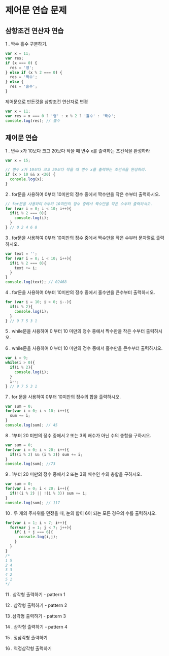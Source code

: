 # 제어문 연습 문제

## 삼항조건 연산자 연습
1 . 짝수 홀수 구분하기.
```js
var x = 11;
var res;
if (x === 0) {
  res = '영';
} else if (x % 2 === 0) {
  res = '짝수';
} else {
  res = '홀수';
}
```

제어문으로 만든것을
삼항조건 연산자로 변경

```js
var x = 11;
var res = x === 0 ? '영' : x % 2 ? '홀수' : '짝수';
console.log(res); // 홀수
```

## 제어문 연습
1 . 변수 x가 10보다 크고 20보다 작을 때 변수 x를 출력하는 조건식을 완성하라
```js
var x = 15;

// 변수 x가 10보다 크고 20보다 작을 때 변수 x를 출력하는 조건식을 완성하라.
if (x > 10 && x <20) {
  console.log(x);
}
```

2 . for문을 사용하여 0부터 10미만의 정수 중에서 짝수만을 작은 수부터 출력하시오.
```js
// for문을 사용하여 0부터 10미만의 정수 중에서 짝수만을 작은 수부터 출력하시오.
for (var i = 0; i < 10; i++){
  if(i % 2 === 0){
    console.log(i);
  }
} // 0 2 4 6 8
```

3 . for문을 사용하여 0부터 10미만의 정수 중에서 짝수만을 작은 수부터 문자열로 출력하시오.
```js
var text = '';
for (var i = 0; i < 10; i++){
  if(i % 2 === 0){
    text += i;
  }
}
console.log(text); // 02468
```

4 . for문을 사용하여 0부터 10미만의 정수 중에서 홀수만을 큰수부터 출력하시오.
```js
for (var i = 10; i > 0; i--){
  if(i % 2){
    console.log(i);
  }
} // 9 7 5 3 1
```

5 . while문을 사용하여 0 부터 10 미만의 정수 중에서 짝수만을 작은 수부터 출력하시오.


6 . while문을 사용하여 0 부터 10 미만의 정수 중에서 홀수만을 큰수부터 출력하시오.
```js
var i = 9;
while(i > 0){
  if(i % 2){
    console.log(i);
  }
  i--;
} // 9 7 5 3 1
```

7 . for 문을 사용하여 0부터 10미만의 정수의 합을 출력하시오.
```js
var sum = 0;
for(var i = 0; i < 10; i++){
  sum += i;
}
console.log(sum); // 45
```

8 . 1부터 20 미만의 정수 중에서 2 또는 3의 배수가 아닌 수의 총합을 구하시오.
```js
var sum = 0;
for(var i = 0; i < 20; i++){
  if((i % 2) && (i % 3)) sum += i;
}
console.log(sum); //73
```

9 . 1부터 20 미만의 정수 중에서 2 또는 3의 배수인 수의 총합을 구하시오.
```js
var sum = 0;
for(var i = 0; i < 20; i++){
  if(!(i % 2) || !(i % 3)) sum += i;
}
console.log(sum); // 117
```

10 . 두 개의 주사위를 던졌을 때, 눈의 합이 6이 되는 모든 경우의 수를 출력하시오.
```js
for(var i = 1; i < 7; i++){
  for(var j = 1; j < 7; j++){
    if( i + j === 6){
      console.log(i,j);
    }
  }
}
/*
1 5
2 4
3 3
4 2
5 1
*/
```

11 . 삼각형 출력하기 - pattern 1

12 . 삼각형 출력하기 - pattern 2

13 .삼각형 출력하기 - pattern 3

14 . 삼각형 출력하기 - pattern 4

15 . 정삼각형 출력하기

16 . 역정삼각형 출력하기